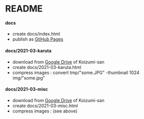 # README

#### docs

* create docs/index.html
* publish as [GtiHub Pages](https://tawnizcue.github.io/mikan/2021-03-karuta.html)

#### docs/2021-03-karuta

* download from [Google Drive](https://drive.google.com/drive/folders/1THWE9GiJW6svOTOG8Gm-n8HOGXFh97yh?usp=sharing) of Koizumi-san
* create docs/2021-03-karuta.html
* compress images : convert tmp/"some.JPG" -thumbnail 1024 img/"some.jpg"

#### docs/2021-03-misc

* download from [Google Drive](https://drive.google.com/drive/folders/1THWE9GiJW6svOTOG8Gm-n8HOGXFh97yh?usp=sharing) of Koizumi-san
* create docs/2021-03-misc.html
* compress images : (see above)

